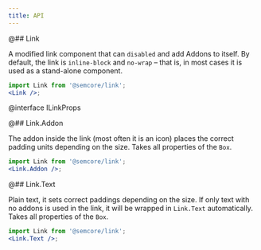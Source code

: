 ```yaml
---
title: API
---
```


@## Link

A modified link component that can `disabled` and add Addons to itself. By default, the link is `inline-block` and `no-wrap` – that is, in most cases it is used as a stand-alone component.

```jsx
import Link from '@semcore/link';
<Link />;
```

@interface ILinkProps

@## Link.Addon

The addon inside the link (most often it is an icon) places the correct padding units depending on the size. Takes all properties of the `Box`.

```jsx
import Link from '@semcore/link';
<Link.Addon />;
```

@## Link.Text

Plain text, it sets correct paddings depending on the size. If only text with no addons is used in the link, it will be wrapped in `Link.Text` automatically. Takes all properties of the `Box`.

```jsx
import Link from '@semcore/link';
<Link.Text />;
```
